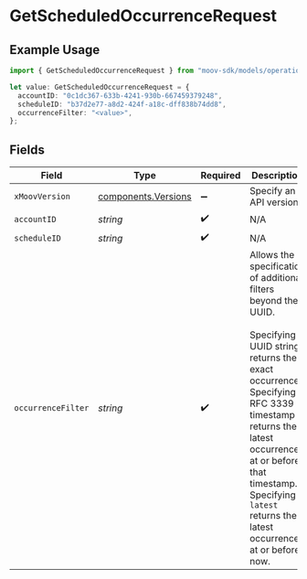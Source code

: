 # GetScheduledOccurrenceRequest

## Example Usage

```typescript
import { GetScheduledOccurrenceRequest } from "moov-sdk/models/operations";

let value: GetScheduledOccurrenceRequest = {
  accountID: "0c1dc367-633b-4241-930b-667459379248",
  scheduleID: "b37d2e77-a8d2-424f-a18c-dff838b74dd8",
  occurrenceFilter: "<value>",
};
```

## Fields

| Field                                                                                                                                                                                                                                                                                  | Type                                                                                                                                                                                                                                                                                   | Required                                                                                                                                                                                                                                                                               | Description                                                                                                                                                                                                                                                                            |
| -------------------------------------------------------------------------------------------------------------------------------------------------------------------------------------------------------------------------------------------------------------------------------------- | -------------------------------------------------------------------------------------------------------------------------------------------------------------------------------------------------------------------------------------------------------------------------------------- | -------------------------------------------------------------------------------------------------------------------------------------------------------------------------------------------------------------------------------------------------------------------------------------- | -------------------------------------------------------------------------------------------------------------------------------------------------------------------------------------------------------------------------------------------------------------------------------------- |
| `xMoovVersion`                                                                                                                                                                                                                                                                         | [components.Versions](../../models/components/versions.md)                                                                                                                                                                                                                             | :heavy_minus_sign:                                                                                                                                                                                                                                                                     | Specify an API version.                                                                                                                                                                                                                                                                |
| `accountID`                                                                                                                                                                                                                                                                            | *string*                                                                                                                                                                                                                                                                               | :heavy_check_mark:                                                                                                                                                                                                                                                                     | N/A                                                                                                                                                                                                                                                                                    |
| `scheduleID`                                                                                                                                                                                                                                                                           | *string*                                                                                                                                                                                                                                                                               | :heavy_check_mark:                                                                                                                                                                                                                                                                     | N/A                                                                                                                                                                                                                                                                                    |
| `occurrenceFilter`                                                                                                                                                                                                                                                                     | *string*                                                                                                                                                                                                                                                                               | :heavy_check_mark:                                                                                                                                                                                                                                                                     | Allows the specification of additional filters beyond the UUID.<br/><br/>Specifying a UUID string returns the exact occurrence.<br/>Specifying a RFC 3339 timestamp returns the latest occurrence at or before that timestamp.<br/>Specifying `latest` returns the latest occurrence at or before now. |